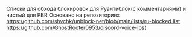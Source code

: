 Списки для обхода блокировок для Руантиблок(c комментариями) и чистый для PBR
Основано на репозиториях
https://github.com/shvchk/unblock-net/blob/main/lists/ru-blocked.list
https://github.com/GhostRooter0953/discord-voice-ips)
